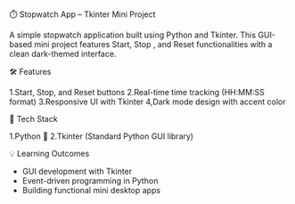 ⏱️ Stopwatch App – Tkinter Mini Project

A simple stopwatch application built using Python and Tkinter.
This GUI-based mini project features Start, Stop , and Reset functionalities with a clean dark-themed interface.

🛠️ Features

1.Start, Stop, and Reset buttons
2.Real-time time tracking (HH\:MM\:SS format)
3.Responsive UI with Tkinter
4,Dark mode design with accent color

📌 Tech Stack

1.Python 🐍
2.Tkinter (Standard Python GUI library)

💡 Learning Outcomes

* GUI development with Tkinter
* Event-driven programming in Python
* Building functional mini desktop apps
